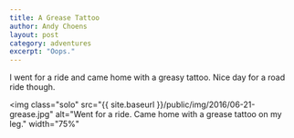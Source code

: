```yaml
---
title: A Grease Tattoo
author: Andy Choens
layout: post
category: adventures
excerpt: "Oops."
---
```


I went for a ride and came home with a greasy tattoo. Nice day for a
road ride though.

<img
 class="solo"
 src="{{ site.baseurl }}/public/img/2016/06-21-grease.jpg"
 alt="Went for a ride. Came home with a grease tattoo on my leg."
 width="75%"
>


